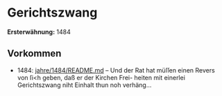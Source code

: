 # Gerichtszwang

**Ersterwähnung:** 1484

## Vorkommen
- 1484: [jahre/1484/README.md](../jahre/1484/README.md) – Und der Rat hat müſſen
einen Revers von ſi<h geben, daß er der Kirchen Frei-
heiten mit einerlei Gerichtszwang niht Einhalt thun
noh verhäng...
